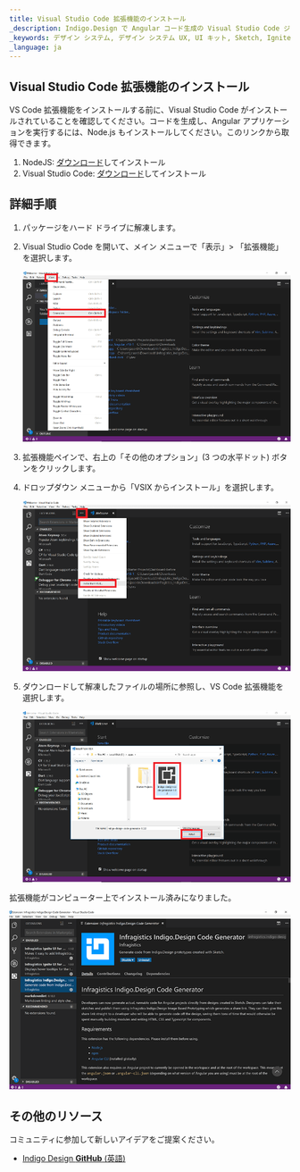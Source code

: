 ```yaml
---
title: Visual Studio Code 拡張機能のインストール
_description: Indigo.Design で Angular コード生成の Visual Studio Code ジェネレーター拡張機能のインストール方法。
_keywords: デザイン システム, デザイン システム UX, UI キット, Sketch, Ignite UI for Angular, Sketch to Angular, Angular, Angular デザイン システム, Sketch からコードをエクスポート, Angular 用のデザイン キット, Sketch HTML, Sketch to HTML, Sketch UI キット
_language: ja
---
```


## Visual Studio Code 拡張機能のインストール

VS Code 拡張機能をインストールする前に、Visual Studio Code がインストールされていることを確認してください。コードを生成し、Angular アプリケーションを実行するには、Node.js もインストールしてください。このリンクから取得できます。

1.  NodeJS: [ダウンロード](https://nodejs.org/ja/download/)してインストール
2.  Visual Studio Code: [ダウンロード](https://code.visualstudio.com/download)してインストール

## 詳細手順

1.  パッケージをハード ドライブに解凍します。

2.  Visual Studio Code を開いて、メイン メニューで「表示」> 「拡張機能」を選択します。

    <div class="divider--half"></div>
    <img src="../images/vs-code-extension-drop-down.png" />
    <div class="divider--half"></div>
    <div class="divider--half"></div>
    <div class="divider--half"></div>
    <div class="divider--half"></div>
    <div class="divider--half"></div>

3.  拡張機能ペインで、右上の「その他のオプション」(3 つの水平ドット) ボタンをクリックします。

4.  ドロップダウン メニューから「VSIX からインストール」を選択します。

    <div class="divider--half"></div>
    <img src="../images/vs-code-install-vsix.png" />
    <div class="divider--half"></div>
    <div class="divider--half"></div>
    <div class="divider--half"></div>
    <div class="divider--half"></div>
    <div class="divider--half"></div>

5.  ダウンロードして解凍したファイルの場所に参照し、VS Code 拡張機能を選択します。
    <div class="divider--half"></div>
    <img src="../images/vs-code-select-vsix.png" />
    <div class="divider--half"></div>
    <div class="divider--half"></div>
    <div class="divider--half"></div>
    <div class="divider--half"></div>
    <div class="divider--half"></div>

拡張機能がコンピューター上でインストール済みになりました。

<img src="../images/vs-code-generator-installed.png" />

## その他のリソース

コミュニティに参加して新しいアイデアをご提案ください。

- [Indigo Design **GitHub** (英語)](https://github.com/IgniteUI/design-system-docfx)
